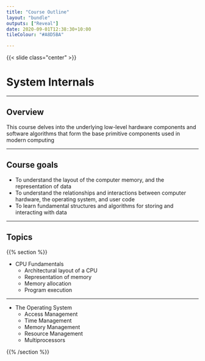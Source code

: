 ```yaml
---
title: "Course Outline"
layout: "bundle"
outputs: ["Reveal"]
date: 2020-09-01T12:38:30+10:00
tileColour: "#A8D5BA"

---
```


{{< slide class="center" >}}

# System Internals

---

## Overview

This course delves into the underlying low-level hardware components and software algorithms that form the base primitive components used in modern computing

---

## Course goals

* To understand the layout of the computer memory, and the representation of data
* To understand the relationships and interactions between computer hardware, the operating system, and user code
* To learn fundamental structures and algorithms for storing and interacting with data

---

## Topics

{{% section %}}

* CPU Fundamentals
  * Architectural layout of a CPU
  * Representation of memory
  * Memory allocation
  * Program execution

---

* The Operating System
  * Access Management
  * Time Management
  * Memory Management
  * Resource Management
  * Multiprocessors

{{% /section %}}